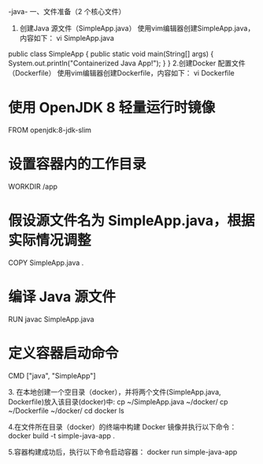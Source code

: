 -java-
一、文件准备（2 个核心文件）
1. 创建Java 源文件（SimpleApp.java）
使用vim编辑器创建SimpleApp.java，内容如下：
vi SimpleApp.java

public class SimpleApp { 
public static void main(String[] args) {
 System.out.println("Containerized Java App!"); 
} 
}
2.创建Docker 配置文件（Dockerfile）
使用vim编辑器创建Dockerfile，内容如下：
vi  Dockerfile

# 使用 OpenJDK 8 轻量运行时镜像 
FROM openjdk:8-jdk-slim 
# 设置容器内的工作目录 
WORKDIR /app 
# 假设源文件名为 SimpleApp.java，根据实际情况调整 
COPY SimpleApp.java . 
# 编译 Java 源文件 
RUN javac SimpleApp.java 
# 定义容器启动命令 
CMD ["java", "SimpleApp"]


3. 在本地创建一个空目录（docker），并将两个文件(SimpleApp.java, Dockerfile)放入该目录(docker)中:
cp ~/SimpleApp.java  ~/docker/
cp ~/Dockerfile  ~/docker/
cd docker 
ls

4.在文件所在目录（docker）的终端中构建 Docker 镜像并执行以下命令：
docker build -t simple-java-app .

5.容器构建成功后，执行以下命令启动容器：
docker run simple-java-app
